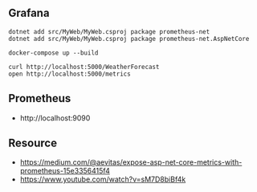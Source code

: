 ## Grafana

```
dotnet add src/MyWeb/MyWeb.csproj package prometheus-net
dotnet add src/MyWeb/MyWeb.csproj package prometheus-net.AspNetCore

docker-compose up --build

curl http://localhost:5000/WeatherForecast
open http://localhost:5000/metrics
```

## Prometheus

- http://localhost:9090

## Resource

- https://medium.com/@aevitas/expose-asp-net-core-metrics-with-prometheus-15e3356415f4
- https://www.youtube.com/watch?v=sM7D8biBf4k